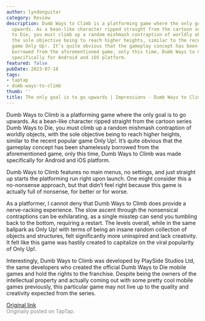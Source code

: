 ```yaml
---
author: lyndonguitar
category: Review
description: Dumb Ways to Climb is a platforming game where the only goal is to go
  upwards. As a bean-like character ripped straight from the cartoon series Dumb Ways
  to Die, you must climb up a random mishmash contraption of worldly objects, with
  the sole objective being to reach higher heights, similar to the recent popular
  game Only Up!. It’s quite obvious that the gameplay concept has been shamelessly
  borrowed from the aforementioned game, only this time, Dumb Ways to Climb was made
  specifically for Android and iOS platform.
featured: false
pubDate: 2023-07-18
tags:
- taptap
- dumb-ways-to-climb
thumb: ''
title: The only goal is to go upwards | Impressions - Dumb Ways to Climb
---
```


Dumb Ways to Climb is a platforming game where the only goal is to go upwards. As a bean-like character ripped straight from the cartoon series Dumb Ways to Die, you must climb up a random mishmash contraption of worldly objects, with the sole objective being to reach higher heights, similar to the recent popular game Only Up!. It’s quite obvious that the gameplay concept has been shamelessly borrowed from the aforementioned game, only this time, Dumb Ways to Climb was made specifically for Android and iOS platform.

Dumb Ways to Climb features no main menus, no settings, and just straight up starts the platforming run right upon launch. One might consider this a no-nonsense approach, but that didn’t feel right because this game is actually full of nonsense, for better or for worse.

As a platformer, I cannot deny that Dumb Ways to Climb does provide a nerve-racking experience. The slow ascent through the nonsensical contraptions can be exhilarating, as a single misstep can send you tumbling back to the bottom, requiring a restart. The levels overall, while in the same ballpark as Only Up! with terms of being an insane random collection of objects and structures, felt significantly more uninspired and lack creativity. It felt like this game was hastily created to capitalize on the viral popularity of Only Up!.

Interestingly, Dumb Ways to Climb was developed by PlaySide Studios Ltd, the same developers who created the official Dumb Ways to Die mobile games and hold the rights to the franchise. Despite being the owners of the intellectual property and actually coming out with some pretty cool mobile games previously, this particular game may not live up to the quality and creativity expected from the series.

[Original link](https://m.taptap.io/post/6018261?share_id=f60550bdaa9c&utm_medium=share&utm_source=discord)<br><span style="font-size: 0.95em; color: #888;">Originally posted on TapTap.</span>